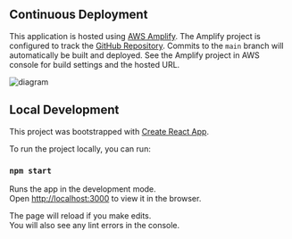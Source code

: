 ## Continuous Deployment

This application is hosted using [AWS Amplify](https://aws.amazon.com/amplify/). The Amplify project is configured to track the [GitHub Repository](https://github.com/akerra6993/rds-data-viewer-react-app). Commits to the `main` branch will automatically be built and deployed. See the Amplify project in AWS console for build settings and the hosted URL.

![diagram](https://viewer.diagrams.net/?highlight=0000ff&edit=_blank&layers=1&nav=1&title=Untitled%20Diagram.drawio#R1VdLc9owEP41PtIBO4Zw5JGEQzPTKZ1JehTWYqvIlkeWMfTXd4Ulv4AhIWnScsDaT7sraffTru14s3j3IEkaPQoK3HH7dOd4c8d1B%2BPRGB8a2ZfI7a1bAqFk1CjVwJL9BgP2DZozCllLUQnBFUvbYCCSBALVwoiUomirrQVvr5qSEI6AZUD4MfrEqIoMOuj364kFsDAyS3t2IiZW2QBZRKgoGpB353gzKYQqR%2FFuBlwHz8altLs%2FM1ttTEKiXmJQsO9S3BCx%2BFFsJ3KT%2FpKP0DNetoTn5sCOO%2BTob7rCQagHc9gCF2msl3H7T0JuspQEYPVwwUrVHFTtbfSkyBMKegMDnC4ipmB5MPbmBfIFsUjF3EybrYBUsDt7xkEVOaQciBiU3KOKMbCxNmQbGrFoZM6qRI2kjQxGDFnCynEdTxyYkL4ivO7Z8FK2raPWifgDU4t8dTrAFXbCQQMiG5CSDMdjD1UlzXqUKNLbMihA9iSQQPVImlYry0sLfHZeRxcTizfvAxPrnUhsJ0aQ0IkuQCgFnGQZC9phwaPL%2FTMKfSv81MIX34rzXXNyvrfSjqln6wPHDSuUaiMtWJtyc0CPal0nAXgAkcsALlcMRWQI6hL1jxPayJh%2FImEWk8CJYtv2dk9l0azwTbBDebIE6%2FClKtfWRXlMY9Usmh1H3YoyuO04KuNw5OhAqurY1%2FPs5lQBIbG%2BYckq04%2BQ6e2meRbho5d3p52q%2FdTMxHuo2lzMlBQbmAkuJCKJSFBzumacdyDCWZhoQiNtAPGpvtUMu%2BXETMSMUr3MyZpQVw3NybVI1D2JGdeh%2FZoHjBLc5kwkmTh44GQFfEqCTXiwsztxdIvVP%2BOigd8ffu9TcQb%2BuJX4kXvcSvqDYwK7%2Fl%2BqOP5VrWTytESjSZxytt6%2FqaNMc4avTppNhmDlPyJzSLnYf0wvOUMKy9gmpRbAt6DJ%2BT6E8If%2F2LvF8O0t6Gy8OherunD%2Fac9yX9iz%2FM%2FsWV6nZ3n%2BlT3rptOzvG7zu7pn6XfJ6nulVK%2B%2F%2Bry7Pw%3D%3D)

## Local Development

This project was bootstrapped with [Create React App](https://github.com/facebook/create-react-app).

To run the project locally, you can run:

### `npm start`

Runs the app in the development mode.\
Open [http://localhost:3000](http://localhost:3000) to view it in the browser.

The page will reload if you make edits.\
You will also see any lint errors in the console.